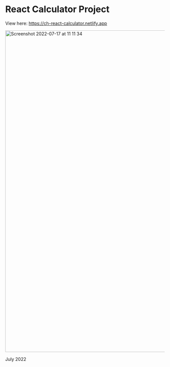 # React Calculator Project

View here: https://ch-react-calculator.netlify.app

<img width="1018" alt="Screenshot 2022-07-17 at 11 11 34" src="https://user-images.githubusercontent.com/63306313/179393615-cd642a78-f98e-4f33-b3f0-295a586c9b18.png">


July 2022
